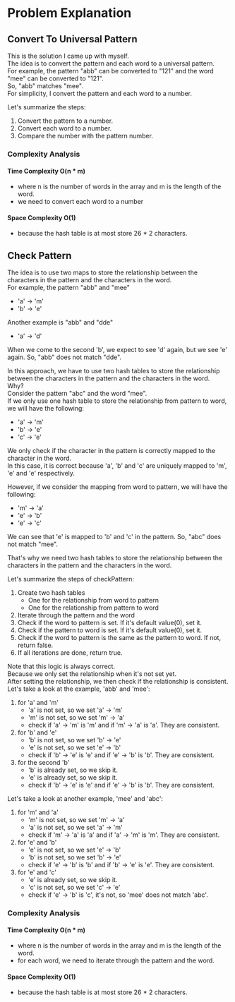# Problem Explanation

## Convert To Universal Pattern
This is the solution I came up with myself.<br>
The idea is to convert the pattern and each word to a universal pattern.<br>
For example, the pattern "abb" can be converted to "121" and the word "mee" can be converted to "121".<br>
So, "abb" matches "mee".<br>
For simplicity, I convert the pattern and each word to a number.<br>

Let's summarize the steps:<br>
1. Convert the pattern to a number.<br>
2. Convert each word to a number.<br>
3. Compare the number with the pattern number.<br>

### Complexity Analysis
#### Time Complexity O(n * m)
- where n is the number of words in the array and m is the length of the word.
- we need to convert each word to a number

#### Space Complexity O(1)
- because the hash table is at most store 26 * 2 characters.

## Check Pattern
The idea is to use two maps to store the relationship between the characters in the pattern and the characters in the word.<br>
For example, the pattern "abb" and "mee"<br>
- 'a' -> 'm'
- 'b' -> 'e'

Another example is "abb" and "dde"
- 'a' -> 'd'

When we come to the second 'b', we expect to see 'd' again, but we see 'e' again. So, "abb" does not match "dde".

In this approach, we have to use two hash tables to store the relationship between the characters in the pattern and the characters in the word.<br>
Why?<br>
Consider the pattern "abc" and the word "mee".<br>
If we only use one hash table to store the relationship from pattern to word, we will have the following:
- 'a' -> 'm'
- 'b' -> 'e'
- 'c' -> 'e'

We only check if the character in the pattern is correctly mapped to the character in the word.<br>
In this case, it is correct because 'a', 'b' and 'c' are uniquely mapped to 'm', 'e' and 'e' respectively.<br>

However, if we consider the mapping from word to pattern, we will have the following:
- 'm' -> 'a'
- 'e' -> 'b'
- 'e' -> 'c'

We can see that 'e' is mapped to 'b' and 'c' in the pattern. So, "abc" does not match "mee".

That's why we need two hash tables to store the relationship between the characters in the pattern and the characters in the word.<br>

Let's summarize the steps of checkPattern:
1. Create two hash tables
   - One for the relationship from word to pattern
   - One for the relationship from pattern to word
2. Iterate through the pattern and the word
3. Check if the word to pattern is set. If it's default value(0), set it.
4. Check if the pattern to word is set. If it's default value(0), set it.
5. Check if the word to pattern is the same as the pattern to word. If not, return false.
6. If all iterations are done, return true.

Note that this logic is always correct.<br>
Because we only set the relationship when it's not set yet.<br>
After setting the relationship, we then check if the relationship is consistent.<br>
Let's take a look at the example, 'abb' and 'mee':
1. for 'a' and 'm'
   - 'a' is not set, so we set 'a' -> 'm'
   - 'm' is not set, so we set 'm' -> 'a'
   - check if 'a' -> 'm' is 'm' and if 'm' -> 'a' is 'a'. They are consistent.
2. for 'b' and 'e'
   - 'b' is not set, so we set 'b' -> 'e'
   - 'e' is not set, so we set 'e' -> 'b'
   - check if 'b' -> 'e' is 'e' and if 'e' -> 'b' is 'b'. They are consistent.
3. for the second 'b'
   - 'b' is already set, so we skip it.
   - 'e' is already set, so we skip it.
   - check if 'b' -> 'e' is 'e' and if 'e' -> 'b' is 'b'. They are consistent.


Let's take a look at another example, 'mee' and 'abc':
1. for 'm' and 'a'
   - 'm' is not set, so we set 'm' -> 'a'
   - 'a' is not set, so we set 'a' -> 'm'
   - check if 'm' -> 'a' is 'a' and if 'a' -> 'm' is 'm'. They are consistent.
2. for 'e' and 'b'
   - 'e' is not set, so we set 'e' -> 'b'
   - 'b' is not set, so we set 'b' -> 'e'
   - check if 'e' -> 'b' is 'b' and if 'b' -> 'e' is 'e'. They are consistent.
3. for 'e' and 'c'
   - 'e' is already set, so we skip it.
   - 'c' is not set, so we set 'c' -> 'e'
   - check if 'e' -> 'b' is 'c', it's not, so 'mee' does not match 'abc'.

### Complexity Analysis
#### Time Complexity O(n * m)
- where n is the number of words in the array and m is the length of the word.
- for each word, we need to iterate through the pattern and the word.

#### Space Complexity O(1)
- because the hash table is at most store 26 * 2 characters.
